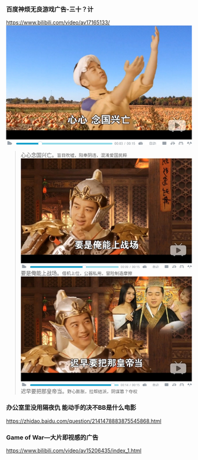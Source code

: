 ### 百度神烦无良游戏广告-三十？计
https://www.bilibili.com/video/av17165133/
![](p/三十？计_01.jpg)
>心心念国兴亡。`盲目吹嘘，阳奉阴违，混淆爱国民粹`
![](p/三十？计_02.jpg)
>要是俺能上战场。`借机上位，公器私用，冒险制造摩擦`
![](p/三十？计_03.jpg)
>迟早要把那皇帝当。`野心膨胀，拉帮结派，阴谋篡？夺权`
### 办公室里没用隔夜仇 能动手的决不BB是什么电影
https://zhidao.baidu.com/question/2141478883875545868.html
### Game of War—大片即视感的广告
https://www.bilibili.com/video/av15206435/index_1.html